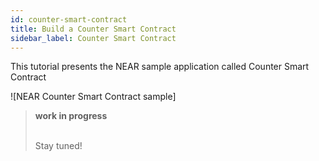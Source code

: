 ```yaml
---
id: counter-smart-contract
title: Build a Counter Smart Contract
sidebar_label: Counter Smart Contract
---
```


This tutorial presents the NEAR sample application called Counter Smart Contract

![NEAR Counter Smart Contract sample]

<blockquote class="warning">
<strong>work in progress</strong><br><br>

 Stay tuned!

</blockquote>
